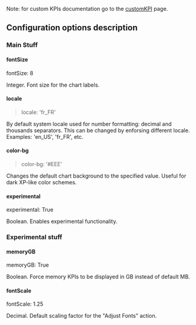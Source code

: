 Note: for custom KPIs documentation go to the [customKPI](customKPI) page.

## Configuration options description

### Main Stuff

#### fontSize
fontSize: 8

Integer. Font size for the chart labels.

#### locale
> locale: 'fr_FR'

By default system locale used for number formatting: decimal and thousands separators. This can be changed by enforsing different locale. Examples: 'en_US', 'fr_FR', etc.

#### color-bg
> color-bg: '#EEE'

Changes the default chart background to the specified value. Useful for dark XP-like color schemes.

#### experimental
experimental: True

Boolean. Enables experimental functionality.

### Experimental stuff
#### memoryGB
memoryGB: True


Boolean. Force memory KPIs to be displayed in GB instead of default MB.

#### fontScale
fontScale: 1.25

Decimal. Default scaling factor for the "Adjust Fonts" action.

